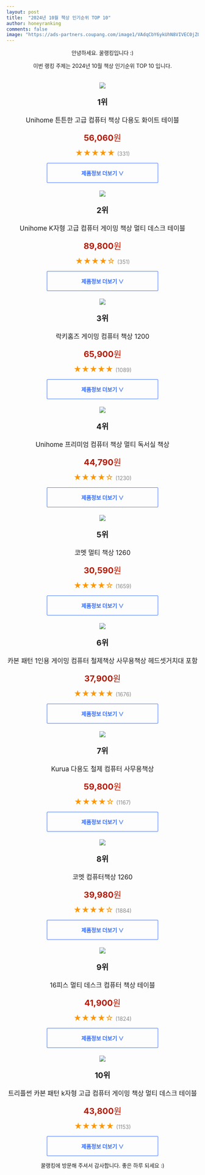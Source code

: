 ```yaml
---
layout: post
title:  "2024년 10월 책상 인기순위 TOP 10"
author: honeyranking
comments: false
image: "https://ads-partners.coupang.com/image1/VAdqCbY6ykUhN8VIVEC0jZORGGgzhcUqCTX9xgLAw77W5NvxFfpemws2l4WBE0mMxnHKqjIioTkoUucqPnMh-I2pXSA6_2GYp6dp3nqbzZewHAILDWReL0NjFsThP8fTFxEOxKwUW-Zi2MYncDaeNpfduLPKa0Onq1lGjIyjGK96UyxLM8Ot7SNzGFg5OOhvI-96tf3PnXNYYiuOx1BT9uPjlimTabbOjJfDhjGoQdfvGR8ed0Dy2bTudtYuH6FONF9bgozEnJ9TJhcHVBCxsTFVa9IXN6kzAE7s2EL63vCepRqc7kaumek="
---
```

<p style="text-align: center;">안녕하세요. 꿀랭킹입니다 :)</p>
<p style="text-align: center;">이번 랭킹 주제는 2024년 10월 책상 인기순위 TOP 10 입니다.</p><center><img src="https://ads-partners.coupang.com/image1/VAdqCbY6ykUhN8VIVEC0jZORGGgzhcUqCTX9xgLAw77W5NvxFfpemws2l4WBE0mMxnHKqjIioTkoUucqPnMh-I2pXSA6_2GYp6dp3nqbzZewHAILDWReL0NjFsThP8fTFxEOxKwUW-Zi2MYncDaeNpfduLPKa0Onq1lGjIyjGK96UyxLM8Ot7SNzGFg5OOhvI-96tf3PnXNYYiuOx1BT9uPjlimTabbOjJfDhjGoQdfvGR8ed0Dy2bTudtYuH6FONF9bgozEnJ9TJhcHVBCxsTFVa9IXN6kzAE7s2EL63vCepRqc7kaumek=" style="margin-top:20px" /></center><p style="text-align: center; font-size: 20px"><b>1위</b></p><p style="text-align: center; font-size: 17px">Unihome 튼튼한 고급 컴퓨터 책상 다용도 화이트 테이블</p><p style="text-align: center;"><span style="color: #b61800; font-size: 22px;"><b>56,060</b>원</span></p><p style="text-align: center;"><span style="color: #ff9600; font-size: 20px;">★★★★★ </span><span style="color: #878787;">(331)</span></p><center><a href="https://link.coupang.com/re/AFFSDP?lptag=AF3899140&subid=honeyrank&pageKey=8101686888&itemId=22917878472&vendorItemId=89965426122&traceid=V0-153-4253719d0f3781f9&requestid=20241006050000939268784848&token=31850C%7CGM"><div style="font-size: 14px; display: inline-block; padding: 15px 90px; color: #346aff; border-radius: 2px; border: 1px solid #346aff; cursor: pointer;"><b>제품정보 더보기 &or;</b></div></a></center><center><img src="https://ads-partners.coupang.com/image1/8Ya17SAs4YCaXnIF8S2G5mqK-vxrSp0_L1ft2P2HccXTUXCck4NGA2dNgxGdAbRE1ar739b8bGAKdgNZ8czhXuXYKEcqtN2fQ4vs_H8_Yt2u2Y5nmXuQsCqLup83kFcg96j0ktb2yOETxrCaJBzWO8Zr48m_aqjYDhOGmldMOBUcHPFvxeLvttZqesfb0wszWSNE6H6g-baqQ8VixFN75-5-EAZ6E5J5HJxAWByOKWR0GlvLTyeUNlR1aGubl7wf0feUN-8_bflANlq7cmXvR8NPztYgDVOvk95XDFtkgE2x9APPCWFpJdbH" style="margin-top:20px" /></center><p style="text-align: center; font-size: 20px"><b>2위</b></p><p style="text-align: center; font-size: 17px">Unihome K자형 고급 컴퓨터 게이밍 책상 멀티 데스크 테이블</p><p style="text-align: center;"><span style="color: #b61800; font-size: 22px;"><b>89,800</b>원</span></p><p style="text-align: center;"><span style="color: #ff9600; font-size: 20px;">★★★★☆ </span><span style="color: #878787;">(351)</span></p><center><a href="https://link.coupang.com/re/AFFSDP?lptag=AF3899140&subid=honeyrank&pageKey=8101886687&itemId=24073079263&vendorItemId=91092764145&traceid=V0-153-2a0277a4554a0dd7&requestid=20241006050000939268784848&token=31850C%7CGM"><div style="font-size: 14px; display: inline-block; padding: 15px 90px; color: #346aff; border-radius: 2px; border: 1px solid #346aff; cursor: pointer;"><b>제품정보 더보기 &or;</b></div></a></center><center><img src="https://ads-partners.coupang.com/image1/mrd-3zxlhG0tC85HmiO4tNVRiwEfDmj50hEh_k95ChCoVFiXNe5pjUrEkpYPngqe70oyqC7SZ40BMKvz9rIy2Gv97l8y6XjsqLHP1IvGa5LzIGbRbdkhltcs4hl1uI1pSYr23gKXtBnuEfDMjrDHe77sHGLSeTgl6Q6rhkNMSt5tlulvjbhKlY81A7lVI9tNOM53Q1bOMvyAycgudyL9z8rsq2t2_eP_jrZ1aROUY96MdVpi1E0ipTo0eUVx8nEjxmh1iSXAMopjMNjDdrXAa_8274SlR7qpU6LcioiPHvlC5USP7_EQE1d3" style="margin-top:20px" /></center><p style="text-align: center; font-size: 20px"><b>3위</b></p><p style="text-align: center; font-size: 17px">락키홈즈 게이밍 컴퓨터 책상 1200</p><p style="text-align: center;"><span style="color: #b61800; font-size: 22px;"><b>65,900</b>원</span></p><p style="text-align: center;"><span style="color: #ff9600; font-size: 20px;">★★★★★ </span><span style="color: #878787;">(1089)</span></p><center><a href="https://link.coupang.com/re/AFFSDP?lptag=AF3899140&subid=honeyrank&pageKey=7800192807&itemId=21123338299&vendorItemId=88357854127&traceid=V0-153-c2a68632fa34a5c2&requestid=20241006050000939268784848&token=31850C%7CGM"><div style="font-size: 14px; display: inline-block; padding: 15px 90px; color: #346aff; border-radius: 2px; border: 1px solid #346aff; cursor: pointer;"><b>제품정보 더보기 &or;</b></div></a></center><center><img src="https://ads-partners.coupang.com/image1/9gbQNB5nlCjGQwmn9jKgeYwQmcED1tPcYSZKsUWftDfOy8H2BBB3ZO1Gbz9T2Qgvv_yFH9hgx36n6wLpe4RoNciR6IrQe-DsOWHPns9Uj71zyDLtpPXV2MD6dt2eKvLpXMEaWJacE9Ng7OEtMomJgRm5sPrGeSbjCcx_f3XlFI_gFVprAZnmsBulCMErHEoFr1FXaK6HuYMQ09WTuC3aC45n-9iTUBuYqVK34AA_DOFUrloLzg7c_tqrn4pWSObmwDY-0wL5QzbjL4g1SnaC7tAkWnX1TyK6X1Ue_45N8MddhqpXRQxdq7rU" style="margin-top:20px" /></center><p style="text-align: center; font-size: 20px"><b>4위</b></p><p style="text-align: center; font-size: 17px">Unihome 프리미엄 컴퓨터 책상 멀티 독서실 책상</p><p style="text-align: center;"><span style="color: #b61800; font-size: 22px;"><b>44,790</b>원</span></p><p style="text-align: center;"><span style="color: #ff9600; font-size: 20px;">★★★★☆ </span><span style="color: #878787;">(1230)</span></p><center><a href="https://link.coupang.com/re/AFFSDP?lptag=AF3899140&subid=honeyrank&pageKey=8101674117&itemId=22917825719&vendorItemId=89965405566&traceid=V0-153-dce0f0ad89ccadbe&requestid=20241006050000939268784848&token=31850C%7CGM"><div style="font-size: 14px; display: inline-block; padding: 15px 90px; color: #346aff; border-radius: 2px; border: 1px solid #346aff; cursor: pointer;"><b>제품정보 더보기 &or;</b></div></a></center><center><img src="https://ads-partners.coupang.com/image1/jnSbwvU749pthk9CjtKUZHLbzhb0MvY4lBIysLmYNdGL_lpoSfgW4gwxdLWbN-atxg6SRPKde6UU_k8uxSncRy9igo2IQgzZqoY8DWLpKpDf6tLmgcZ14bhwR5XtSU8vvarAUp9YwBHVp_VsuDOCtdtcibtw1sDeSxcQpdB6iNLo3gVHiyUK3T9dv53C15KUyZbiIy-MHDnxC9q9i43Y0Q7yMMt68CY19sXqyQWRrneUn2r_Ht2PrD-HL1RE6-XITdPmWhV56GZopNcPxPTv4oPGOGtqGAw=" style="margin-top:20px" /></center><p style="text-align: center; font-size: 20px"><b>5위</b></p><p style="text-align: center; font-size: 17px">코멧 멀티 책상 1260</p><p style="text-align: center;"><span style="color: #b61800; font-size: 22px;"><b>30,590</b>원</span></p><p style="text-align: center;"><span style="color: #ff9600; font-size: 20px;">★★★★☆ </span><span style="color: #878787;">(1659)</span></p><center><a href="https://link.coupang.com/re/AFFSDP?lptag=AF3899140&subid=honeyrank&pageKey=1601845545&itemId=2736017012&vendorItemId=70726113215&traceid=V0-153-5984bd165958caa5&requestid=20241006050000939268784848&token=31850C%7CGM"><div style="font-size: 14px; display: inline-block; padding: 15px 90px; color: #346aff; border-radius: 2px; border: 1px solid #346aff; cursor: pointer;"><b>제품정보 더보기 &or;</b></div></a></center><center><img src="https://ads-partners.coupang.com/image1/XGmtgc4aaPZUOWaBXMaEalb2Ng7uQ3uy56tHw39RFZLx1CNfWrph9G-TytyPIyrUahqh8uXwS0i6pbJd7FrBKRnkh_RbHxBcL2Q4cr6gS3vaxiDUi1lGykd2A5h198CE-NAe0QzqgOGgbHDap0c7Ba4mRhSAEsSNDBqddMrmmkeEp4meNgCUV1I1A-AF34Em-Miv-uayDunMYCbCseWR-UDZbiBgOCfkBRGVm05i1jjiTC_TYE5NIrAeJuPjYcSoxli1st1xfjFYTF9_4mgu25kQb6nACySmrhCSOJQGlV2i7uJpQLyzS3Dh" style="margin-top:20px" /></center><p style="text-align: center; font-size: 20px"><b>6위</b></p><p style="text-align: center; font-size: 17px">카본 패턴 1인용 게이밍 컴퓨터 철제책상 사무용책상 헤드셋거치대 포함</p><p style="text-align: center;"><span style="color: #b61800; font-size: 22px;"><b>37,900</b>원</span></p><p style="text-align: center;"><span style="color: #ff9600; font-size: 20px;">★★★★★ </span><span style="color: #878787;">(1676)</span></p><center><a href="https://link.coupang.com/re/AFFSDP?lptag=AF3899140&subid=honeyrank&pageKey=7757913778&itemId=22846481809&vendorItemId=89881182533&traceid=V0-153-21cdc3372f0ff6d5&requestid=20241006050000939268784848&token=31850C%7CGM"><div style="font-size: 14px; display: inline-block; padding: 15px 90px; color: #346aff; border-radius: 2px; border: 1px solid #346aff; cursor: pointer;"><b>제품정보 더보기 &or;</b></div></a></center><center><img src="https://ads-partners.coupang.com/image1/wLKhYDHSdAnI0KWTwIwXf_m0bDbfC4ajO76XCxqAkhQKvG-PTbjegPlu-O2sYGkxHsXkrGal5ZXQrKo5c5xGmVDYqM3JPuLauiXBfyohLInc1vJOA4P20g0PVB9yPgjy20E-kSlxbeD9qC5FMmva901b6BdPgNlz5a_Fwf-NkdoZU_ad0n9aBLRsg6funHM7cdpHSL1jyfycdEf0yKmQJLsRsVYYs-bNYXx6RgXjAcnhwQH61VNNVjxKAoM8q2dXhu70l5bZBp6_RnuEYhvUOFsGWdqCJnXjwZAQgF2Y3L22THM_UPH1qjc=" style="margin-top:20px" /></center><p style="text-align: center; font-size: 20px"><b>7위</b></p><p style="text-align: center; font-size: 17px">Kurua 다용도 철제 컴퓨터 사무용책상</p><p style="text-align: center;"><span style="color: #b61800; font-size: 22px;"><b>59,800</b>원</span></p><p style="text-align: center;"><span style="color: #ff9600; font-size: 20px;">★★★★☆ </span><span style="color: #878787;">(1167)</span></p><center><a href="https://link.coupang.com/re/AFFSDP?lptag=AF3899140&subid=honeyrank&pageKey=8145221241&itemId=23156552248&vendorItemId=90189369926&traceid=V0-153-6717213e11290224&requestid=20241006050000939268784848&token=31850C%7CGM"><div style="font-size: 14px; display: inline-block; padding: 15px 90px; color: #346aff; border-radius: 2px; border: 1px solid #346aff; cursor: pointer;"><b>제품정보 더보기 &or;</b></div></a></center><center><img src="https://ads-partners.coupang.com/image1/-1OF8Nly1vtppSkh-xTRbDowILnpAh4MczbIB5uCJWKHTDiWuMLMUsOrSjYfLJFNr15l_ybqvpXO7z7-HA1_SY158weC-qaYvv8t2Kls2jldB1TEM8mYO4o-f-2_TMlZ90HATpVi0gCgxGX_QJdsUVNhBKsrtK2LDbL3AIaF0LN10kcG5xHHNsu8dQKBdS9d3z6BQVVf12BgZ8j6hUiuL69g54FJEkHmQop0SrfUinQ9KsbqjK3BRQuC4Vrg4ntggHk5qvH9ROBIo93L--32tVkHRihaqiqm" style="margin-top:20px" /></center><p style="text-align: center; font-size: 20px"><b>8위</b></p><p style="text-align: center; font-size: 17px">코멧 컴퓨터책상 1260</p><p style="text-align: center;"><span style="color: #b61800; font-size: 22px;"><b>39,980</b>원</span></p><p style="text-align: center;"><span style="color: #ff9600; font-size: 20px;">★★★★☆ </span><span style="color: #878787;">(1884)</span></p><center><a href="https://link.coupang.com/re/AFFSDP?lptag=AF3899140&subid=honeyrank&pageKey=1601845472&itemId=3141420443&vendorItemId=71129049259&traceid=V0-153-818e7e7e63be874a&requestid=20241006050000939268784848&token=31850C%7CGM"><div style="font-size: 14px; display: inline-block; padding: 15px 90px; color: #346aff; border-radius: 2px; border: 1px solid #346aff; cursor: pointer;"><b>제품정보 더보기 &or;</b></div></a></center><center><img src="https://ads-partners.coupang.com/image1/8VZCcYJFoBx324_Z8SoWRBguMNFO54a0CKmcURNC5b5ZHf3cLBNZOtPzZd3sMPYV3kEjH7OPo_QvWMfjK4hJ5KCbVfOU7Tds_Rp0nyNdBtJjQIDd_bKRKjjL3xhjViG4bBA_vpiU-yaroGFqikbsPQvL7omFKrcm0fEC5xzPGM23s0_GBscwXJQ5x6gMpnSTPxqbhs_wNBKc_GyuyaVdoPWvLyqYyEPFZVnfQE6keX5oEv6ihBtgetAoSvVDZyYbDndQ_ohmkqiWtlWyUJloqzg=" style="margin-top:20px" /></center><p style="text-align: center; font-size: 20px"><b>9위</b></p><p style="text-align: center; font-size: 17px">16피스 멀티 데스크 컴퓨터 책상 테이블</p><p style="text-align: center;"><span style="color: #b61800; font-size: 22px;"><b>41,900</b>원</span></p><p style="text-align: center;"><span style="color: #ff9600; font-size: 20px;">★★★★☆ </span><span style="color: #878787;">(1824)</span></p><center><a href="https://link.coupang.com/re/AFFSDP?lptag=AF3899140&subid=honeyrank&pageKey=7366054204&itemId=18593801668&vendorItemId=86114546771&traceid=V0-153-ba998200dbdbc5bc&requestid=20241006050000939268784848&token=31850C%7CGM"><div style="font-size: 14px; display: inline-block; padding: 15px 90px; color: #346aff; border-radius: 2px; border: 1px solid #346aff; cursor: pointer;"><b>제품정보 더보기 &or;</b></div></a></center><center><img src="https://ads-partners.coupang.com/image1/PFHq1FwF0s-yKJSLPHIRBS1Cg90_6HV51ud93sCBykGDSf7XAgmHD30LDvbT-vNu6YdsBWQp9_FYFPRPNTwCZarBDWXBb5UGAauPnNWWWVAcILmLbtrWe7UOdsB0IjakdHSSIkbMfqw4Nwj7zPUTJ38hen06xpBZzyN8jlA-RXQuBfLGYnDas0gVLDaFs_d0zmePTZAns0biu7hAkJPWsdE0tnIlckCgwigyZPmBywae-qCaPoSMEtTJ3w1d4a8E5L521Rzk4GT7C_iPJpjYLltYg51_e3QXSXYnS-iwp5m83nd2ztTKyl4bZw==" style="margin-top:20px" /></center><p style="text-align: center; font-size: 20px"><b>10위</b></p><p style="text-align: center; font-size: 17px">트리플썬 카본 패턴 k자형 고급 컴퓨터 게이밍 책상 멀티 데스크 테이블</p><p style="text-align: center;"><span style="color: #b61800; font-size: 22px;"><b>43,800</b>원</span></p><p style="text-align: center;"><span style="color: #ff9600; font-size: 20px;">★★★★★ </span><span style="color: #878787;">(1153)</span></p><center><a href="https://link.coupang.com/re/AFFSDP?lptag=AF3899140&subid=honeyrank&pageKey=8322761810&itemId=24023722965&vendorItemId=91044231824&traceid=V0-153-de0709069bfb5328&requestid=20241006050000939268784848&token=31850C%7CGM"><div style="font-size: 14px; display: inline-block; padding: 15px 90px; color: #346aff; border-radius: 2px; border: 1px solid #346aff; cursor: pointer;"><b>제품정보 더보기 &or;</b></div></a></center><p style="text-align: center;">꿀랭킹에 방문해 주셔서 감사합니다. 좋은 하루 되세요 :)</p>